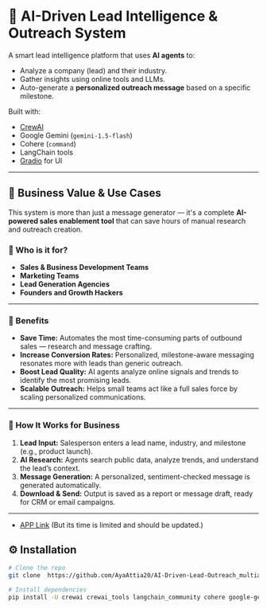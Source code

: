 # 🤖 AI-Driven Lead Intelligence & Outreach System

A smart lead intelligence platform that uses **AI agents** to:
- Analyze a company (lead) and their industry.
- Gather insights using online tools and LLMs.
- Auto-generate a **personalized outreach message** based on a specific milestone.

Built with:
- [CrewAI](https://docs.crewai.com)
- Google Gemini (`gemini-1.5-flash`)
- Cohere (`command`)
- LangChain tools
- [Gradio](https://www.gradio.app) for UI

---

## 💼 Business Value & Use Cases

This system is more than just a message generator — it's a complete **AI-powered sales enablement tool** that can save hours of manual research and outreach creation.

### 🎯 Who is it for?
- **Sales & Business Development Teams**
- **Marketing Teams**
- **Lead Generation Agencies**
- **Founders and Growth Hackers**

---

### 🚀 Benefits

- **Save Time:** Automates the most time-consuming parts of outbound sales — research and message crafting.
- **Increase Conversion Rates:** Personalized, milestone-aware messaging resonates more with leads than generic outreach.
- **Boost Lead Quality:** AI agents analyze online signals and trends to identify the most promising leads.
- **Scalable Outreach:** Helps small teams act like a full sales force by scaling personalized communications.

---

### 🧩 How It Works for Business

1. **Lead Input:** Salesperson enters a lead name, industry, and milestone (e.g., product launch).
2. **AI Research:** Agents search public data, analyze trends, and understand the lead’s context.
3. **Message Generation:** A personalized, sentiment-checked message is generated automatically.
4. **Download & Send:** Output is saved as a report or message draft, ready for CRM or email campaigns.



---
 
- [APP Link](https://0d56b7b215052f9670.gradio.live/)
(But its time is limited and should be updated.)

  
## ⚙️ Installation

```bash
# Clone the repo
git clone  https://github.com/AyaAttia20/AI-Driven-Lead-Outreach_multiagent.git

# Install dependencies
pip install -U crewai crewai_tools langchain_community cohere google-generativeai streamlit gradio
